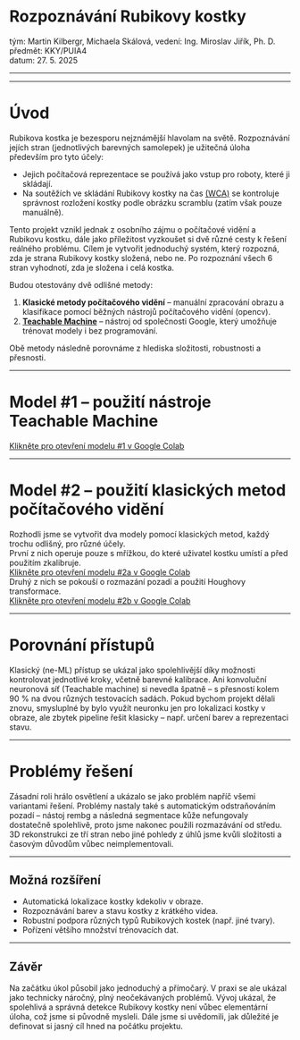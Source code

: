 # Rozpoznávání Rubikovy kostky
tým: Martin Kilbergr, Michaela Skálová, vedení: Ing. Miroslav Jiřík, Ph. D. \
předmět: KKY/PUIA4 \
datum: 27. 5. 2025

---
---

# Úvod
Rubikova kostka je bezesporu nejznámější hlavolam na světě. Rozpoznávání jejích stran (jednotlivých barevných samolepek) je užitečná úloha především pro tyto účely:
- Jejich počítačová reprezentace se používá jako vstup pro roboty, které ji skládají.
- Na soutěžích ve skládání Rubikovy kostky na čas [(WCA)](https://www.worldcubeassociation.org/) se kontroluje správnost rozložení kostky podle obrázku scramblu (zatím však pouze manuálně).

Tento projekt vznikl jednak z osobního zájmu o počítačové vidění a Rubikovu kostku, dále jako příležitost vyzkoušet si dvě různé cesty k řešení reálného problému. Cílem je vytvořit jednoduchý systém, který rozpozná, zda je strana Rubikovy kostky složená, nebo ne. Po rozpoznání všech 6 stran vyhodnotí, zda je složena i celá kostka.

Budou otestovány dvě odlišné metody:
1. **Klasické metody počítačového vidění** – manuální zpracování obrazu a klasifikace pomocí běžných nástrojů počítačového vidění (opencv).
2. [**Teachable Machine**](https://teachablemachine.withgoogle.com/) – nástroj od společnosti Google, který umožňuje trénovat modely i bez programování.

Obě metody následně porovnáme z hlediska složitosti, robustnosti a přesnosti.

---

# Model #1 – použití nástroje Teachable Machine
[Klikněte pro otevření modelu #1 v Google Colab](https://colab.research.google.com/github/MartinKilb/Rozpoznavani-Rubikovy-kostky/blob/82dcc2b22fcd4eeaba897795ab2b28f75da21390/model_teachable_machine.ipynb)

---

# Model #2 – použití klasických metod počítačového vidění
Rozhodli jsme se vytvořit dva modely pomocí klasických metod, každý trochu odlišný, pro různé účely. \
První z nich operuje pouze s mřížkou, do které uživatel kostku umístí a před použitím zkalibruje. \
[Klikněte pro otevření modelu #2a v Google Colab](https://colab.research.google.com/github/MartinKilb/Rozpoznavani-Rubikovy-kostky/blob/bcbf52fa9b717f7abb8193236e0fcfebb8946cab/model_klasicky_pristup_s_mrizkou.ipynb) \
Druhý z nich se pokouší o rozmazání pozadí a použití Houghovy transformace. \
[Klikněte pro otevření modelu #2b v Google Colab](https://colab.research.google.com/github/MartinKilb/Rozpoznavani-Rubikovy-kostky/blob/bcbf52fa9b717f7abb8193236e0fcfebb8946cab/model_klasicky_pristup_s_Houghovo_transformaci.ipynb)

---

# Porovnání přístupů

Klasický (ne-ML) přístup se ukázal jako spolehlivější díky možnosti kontrolovat jednotlivé kroky, včetně barevné kalibrace. Ani konvoluční neuronová síť (Teachable machine) si nevedla špatně – s přesností kolem 90 % na dvou různých testovacích sadách. Pokud bychom projekt dělali znovu, smysluplné by bylo využít neuronku jen pro lokalizaci kostky v obraze, ale zbytek pipeline řešit klasicky – např. určení barev a reprezentaci stavu.

---

# Problémy řešení

Zásadní roli hrálo osvětlení a ukázalo se jako problém napříč všemi variantami řešení. Problémy nastaly také s automatickým odstraňováním pozadí – nástoj rembg a následná segmentace kůže nefungovaly dostatečně spolehlivě, proto jsme nakonec použili rozmazávání od středu.
3D rekonstrukci ze tří stran nebo jiné pohledy z úhlů jsme kvůli složitosti a časovým důvodům vůbec neimplementovali.

---

## Možná rozšíření

- Automatická lokalizace kostky kdekoliv v obraze.
- Rozpoznávání barev a stavu kostky z krátkého videa.
- Robustní podpora různých typů Rubikových kostek (např. jiné tvary).
- Pořízení většího množství trénovacích dat.

---

## Závěr

Na začátku úkol působil jako jednoduchý a přímočarý. V praxi se ale ukázal jako technicky náročný, plný neočekávaných problémů. Vývoj ukázal, že spolehlivá
a správná detekce Rubikovy kostky není vůbec elementární úloha, což jsme si původně mysleli. Dále jsme si uvědomili, jak důležité je definovat si jasný cíl hned na počátku projektu.
